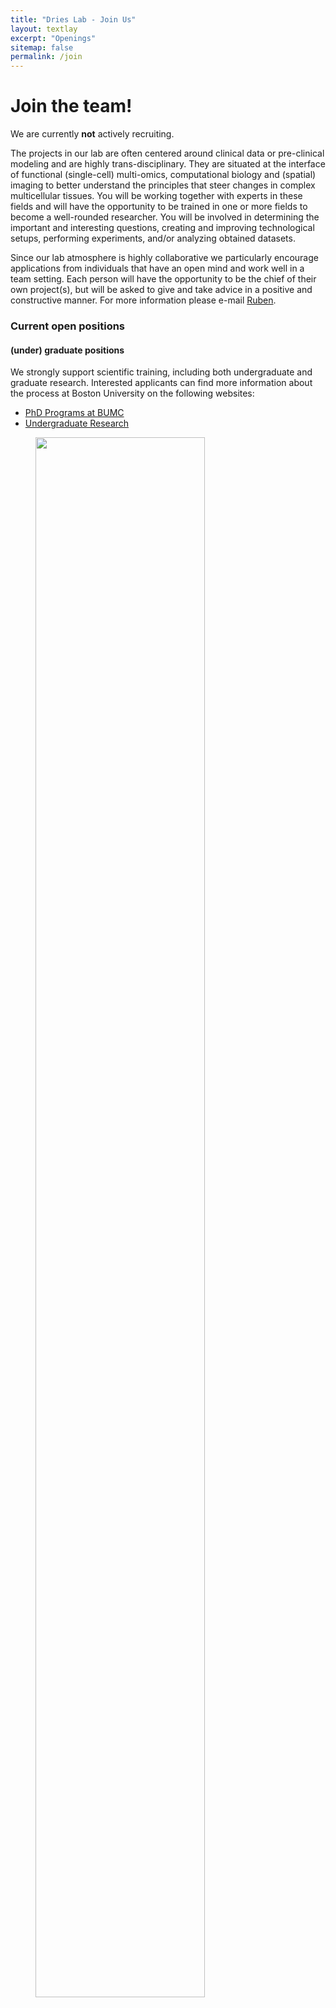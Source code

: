```yaml
---
title: "Dries Lab - Join Us"
layout: textlay
excerpt: "Openings"
sitemap: false
permalink: /join
---
```


# Join the team!

We are currently **not** actively recruiting.

The projects in our lab are often centered around clinical data or pre-clinical modeling and are highly trans-disciplinary. They are situated at the interface of functional (single-cell) multi-omics, computational biology and (spatial) imaging to better understand the principles that steer changes in complex multicellular tissues. You will be working together with experts in these fields and will have the opportunity to be trained in one or more fields to become a well-rounded researcher. You will be involved in determining the important and interesting questions, creating and improving technological setups, performing experiments, and/or analyzing obtained datasets. 

Since our lab atmosphere is highly collaborative we particularly encourage applications from individuals that have an open mind and work well in a team setting. Each person will have the opportunity to be the chief of their own project(s), but will be asked to give and take advice in a positive and constructive manner. For more information please e-mail [Ruben](mailto:rdries@bu.edu).  



### Current open positions
<!--
#### Postdoc positions
You find the current job openings here:
[Opening 1]({{ site.baseurl }}/downloads/GeneralPostdoc_2019_v01.pdf),
[Opening 2]({{ site.baseurl }}/downloads/PPMS_PhD_2019_v01.pdf).

Our research interest are diverse and span a wide range of [topics](/research). Hence we are looking for energetic people from different backgrounds, including molecular biology, imaging, genomics, statistics, data science, that want to deepen their knowledge and/or learn about other fields. Interested postdoctoral fellows should e-mail [Ruben](mailto:rdries@bu.edu) with the following information: (i) a recent CV, including a summary of their current and past research experiences, (ii) a short statement on the types of projects that they are interested in pursuing in the Dries Lab, and (iii) contact information for 3 references. **Important**: please insert _"Application Postdoc"_ in the subject line. More information can be found [here]({{ site.baseurl }}/pdfs/job_advertisement/Drieslab_postdoctoral_positions.pdf). 

-->

#### (under) graduate positions
We strongly support scientific training, including both undergraduate and graduate research. Interested applicants
can find more information about the process at Boston University on the following websites:  
- [PhD Programs at BUMC](http://www.bumc.bu.edu/gms/academics/phd-programs/)  
- [Undergraduate Research](https://www.bu.edu/urop/)  



<figure>
<img src="{{ site.url }}{{ site.baseurl }}/images/picpic/EMBL_network.png" width="80%" class="center">
</figure>
